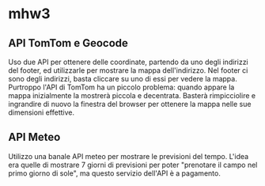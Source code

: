 # mhw3

## API TomTom e Geocode
Uso due API per ottenere delle coordinate, partendo da uno degli indirizzi del footer, ed utilizzarle per mostrare la mappa dell'indirizzo. Nel footer ci sono degli indirizzi, basta cliccare su uno di essi per vedere la mappa. Purtroppo l'API di TomTom ha un piccolo problema: quando appare la mappa inizialmente la mostrerà piccola e decentrata. Basterà rimpicciolire e ingrandire di nuovo la finestra del browser per ottenere la mappa nelle sue dimensioni effettive.

## API Meteo
Utilizzo una banale API meteo per mostrare le previsioni del tempo. L'idea era quelle di mostrare 7 giorni di previsioni per poter "prenotare il campo nel primo giorno di sole", ma questo servizio dell'API è a pagamento.
